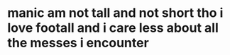 # manic am not tall and not short tho i love footall and i care less about all the messes i encounter
